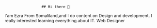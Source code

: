                     ## Hi there 👋
I'am Ezra From Somaliland,and I do content on Design and development. 
I really interested learning everything about IT.
Web Designer

